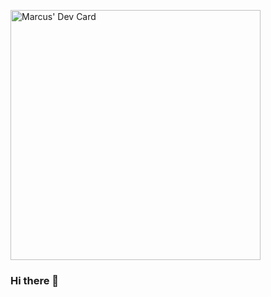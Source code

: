 <a href="https://app.daily.dev/awesomemarcus"><img src="https://api.daily.dev/devcards/ed8eccb1a8fd4bdd927060576c6a0b05.png?r=bb3" width="400" alt="Marcus' Dev Card"/></a>
### Hi there 👋

<!--
**codebymarcus/codebymarcus** is a ✨ _special_ ✨ repository because its `README.md` (this file) appears on your GitHub profile.

Here are some ideas to get you started:

- 🔭 I’m currently working on ...
- 🌱 I’m currently learning ...
- 👯 I’m looking to collaborate on ...
- 🤔 I’m looking for help with ...
- 💬 Ask me about ...
- 📫 How to reach me: ...
- 😄 Pronouns: ...
- ⚡ Fun fact: ...
-->
